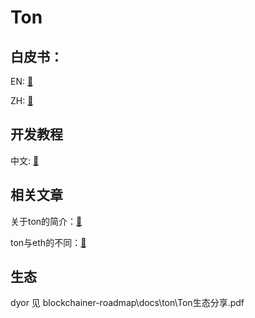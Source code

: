# Ton

## 白皮书：

EN: [🔗](https://whitepaper.io/document/0/toncoin-whitepaper)

ZH: [🔗](https://github.com/kojhliang/Ton_White_Paper_SC/blob/main/Ton%E5%8C%BA%E5%9D%97%E9%93%BE%E7%99%BD%E7%9A%AE%E4%B9%A6_%E7%AE%80%E4%BD%93%E4%B8%AD%E6%96%87%E7%89%88.pdf)

## 开发教程

中文:
[🔗](https://www.bilibili.com/video/BV1RM4m1Q7z1)

## 相关文章

关于ton的简介：[🔗](https://fraxcesco.substack.com/p/the-new-narrative-an-overview-of)

ton与eth的不同：[🔗](https://blog.ton.org/six-unique-aspects-of-ton-blockchain-that-will-surprise-solidity-developers)

## 生态

dyor 见 blockchainer-roadmap\docs\ton\Ton生态分享.pdf
